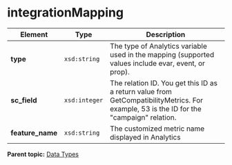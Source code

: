# integrationMapping

|Element|Type|Description|
|-------|----|-----------|
|**type** |`xsd:string` | The type of Analytics variable used in the mapping \(supported values include evar, event, or prop\).|
|**sc\_field** |`xsd:integer` | The relation ID. You get this ID as a return value from GetCompatibilityMetrics. For example, 53 is the ID for the "campaign" relation.|
|**feature\_name** |`xsd:string` | The customized metric name displayed in Analytics|

**Parent topic:** [Data Types](../data_types/c_genesis_api_datatypes.md)

